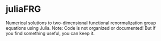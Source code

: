 # juliaFRG

Numerical solutions to two-dimensional functional renormalization group equations using Julia.
Note: Code is not organized or documented! But if you find something useful, you can keep it.
